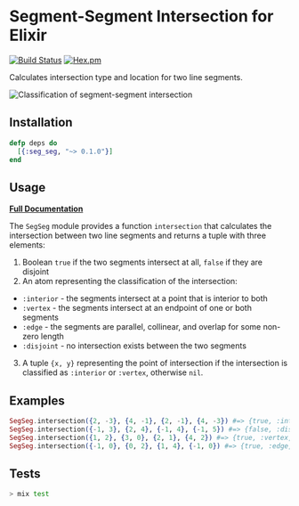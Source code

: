 # Segment-Segment Intersection for Elixir

[![Build Status](https://travis-ci.org/pkinney/segseg_ex.svg?branch=master)](https://travis-ci.org/pkinney/segseg_ex)
[![Hex.pm](https://img.shields.io/hexpm/v/seg_seg.svg)](https://hex.pm/packages/seg_seg)

Calculates intersection type and location for two line segments.

![Classification of segment-segment intersection](http://i.imgbox.com/7fmvvKFt.png)

## Installation

```elixir
defp deps do
  [{:seg_seg, "~> 0.1.0"}]
end
```

## Usage

**[Full Documentation](https://hexdocs.pm/seg_seg/SegSeg.html)**

The `SegSeg` module provides a function `intersection` that calculates the
intersection between two line segments and returns a tuple with three elements:

1. Boolean `true` if the two segments intersect at all, `false` if they are
   disjoint
2. An atom representing the classification of the intersection:
  * `:interior` - the segments intersect at a point that is interior to both
  * `:vertex` - the segments intersect at an endpoint of one or both segments
  * `:edge` - the segments are parallel, collinear, and overlap for some non-zero
            length
  * `:disjoint` - no intersection exists between the two segments
3. A tuple `{x, y}` representing the point of intersection if the intersection
   is classified as `:interior` or `:vertex`, otherwise `nil`.

## Examples

```elixir
SegSeg.intersection({2, -3}, {4, -1}, {2, -1}, {4, -3}) #=> {true, :interior, {3.0, -2.0}}
SegSeg.intersection({-1, 3}, {2, 4}, {-1, 4}, {-1, 5}) #=> {false, :disjoint, nil}
SegSeg.intersection({1, 2}, {3, 0}, {2, 1}, {4, 2}) #=> {true, :vertex, {2, 1}}
SegSeg.intersection({-1, 0}, {0, 2}, {1, 4}, {-1, 0}) #=> {true, :edge, nil}
```

## Tests

```bash
> mix test
```
